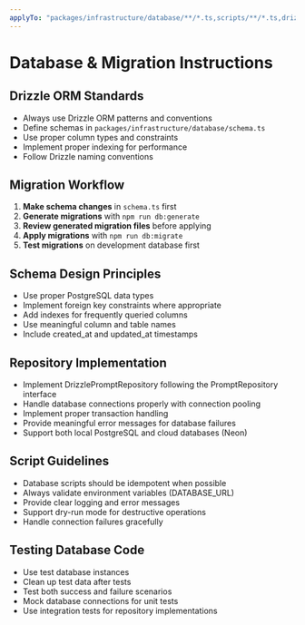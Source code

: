 ```yaml
---
applyTo: "packages/infrastructure/database/**/*.ts,scripts/**/*.ts,drizzle/**/*"
---
```


# Database & Migration Instructions

## Drizzle ORM Standards

- Always use Drizzle ORM patterns and conventions
- Define schemas in `packages/infrastructure/database/schema.ts`
- Use proper column types and constraints
- Implement proper indexing for performance
- Follow Drizzle naming conventions

## Migration Workflow

1. **Make schema changes** in `schema.ts` first
2. **Generate migrations** with `npm run db:generate`  
3. **Review generated migration files** before applying
4. **Apply migrations** with `npm run db:migrate`
5. **Test migrations** on development database first

## Schema Design Principles

- Use proper PostgreSQL data types
- Implement foreign key constraints where appropriate
- Add indexes for frequently queried columns
- Use meaningful column and table names
- Include created_at and updated_at timestamps

## Repository Implementation

- Implement DrizzlePromptRepository following the PromptRepository interface
- Handle database connections properly with connection pooling
- Implement proper transaction handling
- Provide meaningful error messages for database failures
- Support both local PostgreSQL and cloud databases (Neon)

## Script Guidelines

- Database scripts should be idempotent when possible  
- Always validate environment variables (DATABASE_URL)
- Provide clear logging and error messages
- Support dry-run mode for destructive operations
- Handle connection failures gracefully

## Testing Database Code

- Use test database instances
- Clean up test data after tests
- Test both success and failure scenarios
- Mock database connections for unit tests
- Use integration tests for repository implementations